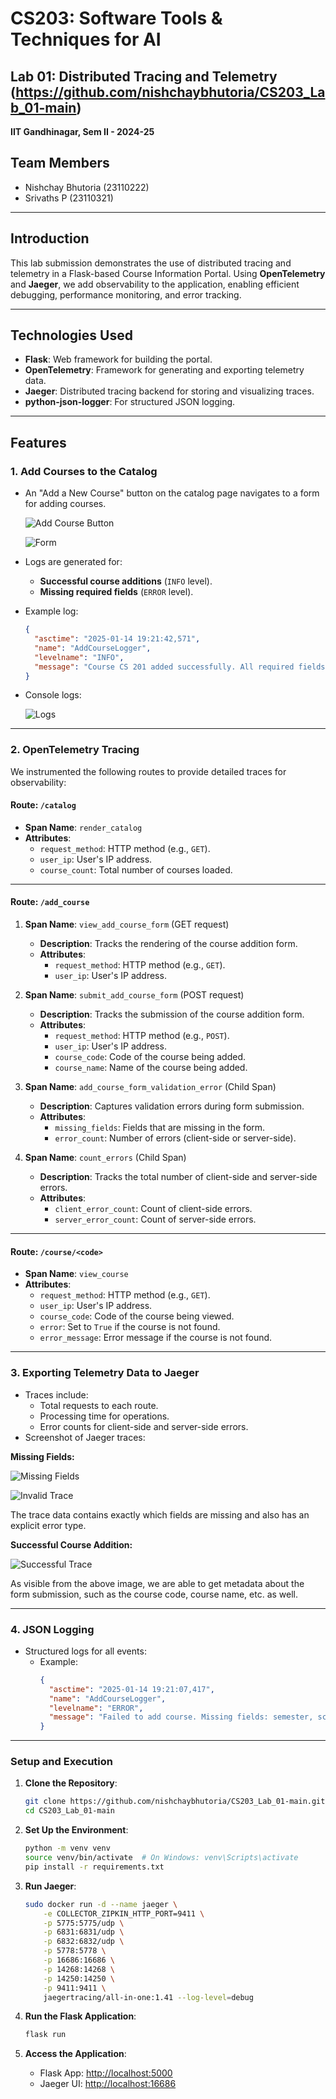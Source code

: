# **CS203: Software Tools & Techniques for AI**
## **Lab 01: Distributed Tracing and Telemetry (https://github.com/nishchaybhutoria/CS203_Lab_01-main)**
**IIT Gandhinagar, Sem II - 2024-25**

## **Team Members**
- Nishchay Bhutoria (23110222)
- Srivaths P (23110321)

---

## **Introduction**
This lab submission demonstrates the use of distributed tracing and telemetry in a Flask-based Course Information Portal. Using **OpenTelemetry** and **Jaeger**, we add observability to the application, enabling efficient debugging, performance monitoring, and error tracking.

---

## **Technologies Used**
- **Flask**: Web framework for building the portal.
- **OpenTelemetry**: Framework for generating and exporting telemetry data.
- **Jaeger**: Distributed tracing backend for storing and visualizing traces.
- **python-json-logger**: For structured JSON logging.

---

## **Features**
### **1. Add Courses to the Catalog**
- An "Add a New Course" button on the catalog page navigates to a form for adding courses.

  ![Add Course Button](images/add.png)

  ![Form](images/form.png)

- Logs are generated for:
  - **Successful course additions** (`INFO` level).
  - **Missing required fields** (`ERROR` level).
- Example log:
  ```json
  {
    "asctime": "2025-01-14 19:21:42,571", 
    "name": "AddCourseLogger", 
    "levelname": "INFO", 
    "message": "Course CS 201 added successfully. All required fields are present."
  }
  ```
- Console logs:

  ![Logs](images/logs.png)

---

### **2. OpenTelemetry Tracing**
We instrumented the following routes to provide detailed traces for observability:

#### **Route: `/catalog`**
- **Span Name**: `render_catalog`
- **Attributes**:
  - `request_method`: HTTP method (e.g., `GET`).
  - `user_ip`: User's IP address.
  - `course_count`: Total number of courses loaded.

---

#### **Route: `/add_course`**
1. **Span Name**: `view_add_course_form` (GET request)
   - **Description**: Tracks the rendering of the course addition form.
   - **Attributes**:
     - `request_method`: HTTP method (e.g., `GET`).
     - `user_ip`: User's IP address.

2. **Span Name**: `submit_add_course_form` (POST request)
   - **Description**: Tracks the submission of the course addition form.
   - **Attributes**:
     - `request_method`: HTTP method (e.g., `POST`).
     - `user_ip`: User's IP address.
     - `course_code`: Code of the course being added.
     - `course_name`: Name of the course being added.

3. **Span Name**: `add_course_form_validation_error` (Child Span)
   - **Description**: Captures validation errors during form submission.
   - **Attributes**:
     - `missing_fields`: Fields that are missing in the form.
     - `error_count`: Number of errors (client-side or server-side).

4. **Span Name**: `count_errors` (Child Span)
   - **Description**: Tracks the total number of client-side and server-side errors.
   - **Attributes**:
     - `client_error_count`: Count of client-side errors.
     - `server_error_count`: Count of server-side errors.

---

#### **Route: `/course/<code>`**
- **Span Name**: `view_course`
- **Attributes**:
  - `request_method`: HTTP method (e.g., `GET`).
  - `user_ip`: User's IP address.
  - `course_code`: Code of the course being viewed.
  - `error`: Set to `True` if the course is not found.
  - `error_message`: Error message if the course is not found.


---

### **3. Exporting Telemetry Data to Jaeger**
- Traces include:
  - Total requests to each route.
  - Processing time for operations.
  - Error counts for client-side and server-side errors.
- Screenshot of Jaeger traces:

**Missing Fields:**

![Missing Fields](images/missing.png)

![Invalid Trace](images/errors.png)

The trace data contains exactly which fields are missing and also has an explicit error type.

**Successful Course Addition:**

![Successful Trace](images/success.png)

As visible from the above image, we are able to get metadata about the form submission, such as the course code, course name, etc. as well. 

---

### **4. JSON Logging**
- Structured logs for all events:
  - Example:
    ```json
    {
      "asctime": "2025-01-14 19:21:07,417", 
      "name": "AddCourseLogger", 
      "levelname": "ERROR", 
      "message": "Failed to add course. Missing fields: semester, schedule, classroom, prerequisites, grading"
    }
    ```

---

### **Setup and Execution**
1. **Clone the Repository**:
   ```bash
   git clone https://github.com/nishchaybhutoria/CS203_Lab_01-main.git
   cd CS203_Lab_01-main
   ```

2. **Set Up the Environment**:
   ```bash
   python -m venv venv
   source venv/bin/activate  # On Windows: venv\Scripts\activate
   pip install -r requirements.txt
   ```

3. **Run Jaeger**:
   ```bash
   sudo docker run -d --name jaeger \
       -e COLLECTOR_ZIPKIN_HTTP_PORT=9411 \
       -p 5775:5775/udp \
       -p 6831:6831/udp \
       -p 6832:6832/udp \
       -p 5778:5778 \
       -p 16686:16686 \
       -p 14268:14268 \
       -p 14250:14250 \
       -p 9411:9411 \
       jaegertracing/all-in-one:1.41 --log-level=debug
   ```

4. **Run the Flask Application**:
   ```bash
   flask run
   ```

5. **Access the Application**:
   - Flask App: [http://localhost:5000](http://localhost:5000)
   - Jaeger UI: [http://localhost:16686](http://localhost:16686)
